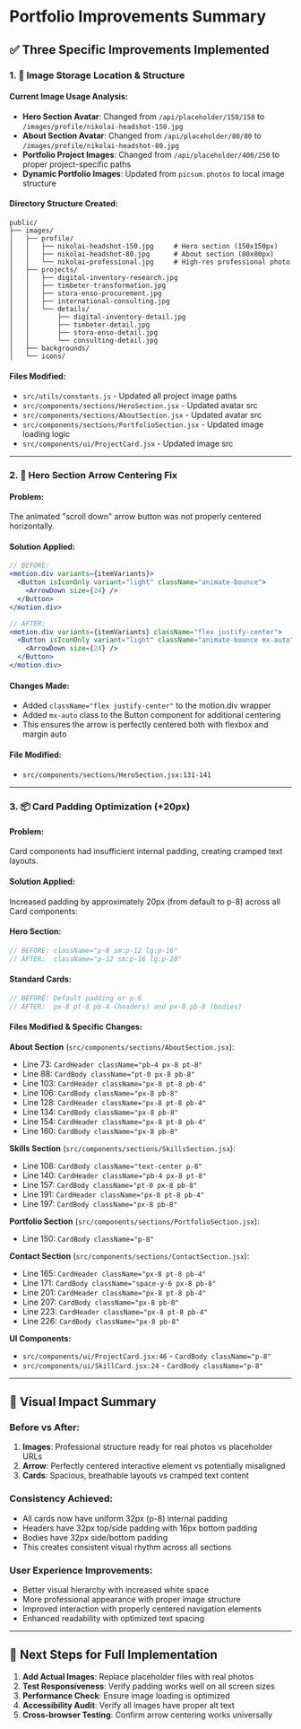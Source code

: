 # Portfolio Improvements Summary

## ✅ Three Specific Improvements Implemented

### 1. 📁 **Image Storage Location & Structure**

#### **Current Image Usage Analysis:**
- **Hero Section Avatar**: Changed from `/api/placeholder/150/150` to `/images/profile/nikolai-headshot-150.jpg`
- **About Section Avatar**: Changed from `/api/placeholder/80/80` to `/images/profile/nikolai-headshot-80.jpg`
- **Portfolio Project Images**: Changed from `/api/placeholder/400/250` to proper project-specific paths
- **Dynamic Portfolio Images**: Updated from `picsum.photos` to local image structure

#### **Directory Structure Created:**
```
public/
├── images/
│   ├── profile/
│   │   ├── nikolai-headshot-150.jpg     # Hero section (150x150px)
│   │   ├── nikolai-headshot-80.jpg      # About section (80x80px)
│   │   └── nikolai-professional.jpg     # High-res professional photo
│   ├── projects/
│   │   ├── digital-inventory-research.jpg
│   │   ├── timbeter-transformation.jpg
│   │   ├── stora-enso-procurement.jpg
│   │   ├── international-consulting.jpg
│   │   └── details/
│   │       ├── digital-inventory-detail.jpg
│   │       ├── timbeter-detail.jpg
│   │       ├── stora-enso-detail.jpg
│   │       └── consulting-detail.jpg
│   ├── backgrounds/
│   └── icons/
```

#### **Files Modified:**
- `src/utils/constants.js` - Updated all project image paths
- `src/components/sections/HeroSection.jsx` - Updated avatar src
- `src/components/sections/AboutSection.jsx` - Updated avatar src
- `src/components/sections/PortfolioSection.jsx` - Updated image loading logic
- `src/components/ui/ProjectCard.jsx` - Updated image src

---

### 2. 🎯 **Hero Section Arrow Centering Fix**

#### **Problem:** 
The animated "scroll down" arrow button was not properly centered horizontally.

#### **Solution Applied:**
```jsx
// BEFORE:
<motion.div variants={itemVariants}>
  <Button isIconOnly variant="light" className="animate-bounce">
    <ArrowDown size={24} />
  </Button>
</motion.div>

// AFTER:
<motion.div variants={itemVariants} className="flex justify-center">
  <Button isIconOnly variant="light" className="animate-bounce mx-auto">
    <ArrowDown size={24} />
  </Button>
</motion.div>
```

#### **Changes Made:**
- Added `className="flex justify-center"` to the motion.div wrapper
- Added `mx-auto` class to the Button component for additional centering
- This ensures the arrow is perfectly centered both with flexbox and margin auto

#### **File Modified:**
- `src/components/sections/HeroSection.jsx:131-141`

---

### 3. 📦 **Card Padding Optimization (+20px)**

#### **Problem:** 
Card components had insufficient internal padding, creating cramped text layouts.

#### **Solution Applied:**
Increased padding by approximately 20px (from default to p-8) across all Card components:

#### **Hero Section:**
```jsx
// BEFORE: className="p-8 sm:p-12 lg:p-16"
// AFTER:  className="p-12 sm:p-16 lg:p-20"
```

#### **Standard Cards:**
```jsx
// BEFORE: Default padding or p-6
// AFTER:  px-8 pt-8 pb-4 (headers) and px-8 pb-8 (bodies)
```

#### **Files Modified & Specific Changes:**

**About Section** (`src/components/sections/AboutSection.jsx`):
- Line 73: `CardHeader className="pb-4 px-8 pt-8"`
- Line 88: `CardBody className="pt-0 px-8 pb-8"`
- Line 103: `CardHeader className="px-8 pt-8 pb-4"`
- Line 106: `CardBody className="px-8 pb-8"`
- Line 128: `CardHeader className="px-8 pt-8 pb-4"`
- Line 134: `CardBody className="px-8 pb-8"`
- Line 154: `CardHeader className="px-8 pt-8 pb-4"`
- Line 160: `CardBody className="px-8 pb-8"`

**Skills Section** (`src/components/sections/SkillsSection.jsx`):
- Line 108: `CardBody className="text-center p-8"`
- Line 140: `CardHeader className="pb-4 px-8 pt-8"`
- Line 157: `CardBody className="pt-0 px-8 pb-8"`
- Line 191: `CardHeader className="px-8 pt-8 pb-4"`
- Line 197: `CardBody className="px-8 pb-8"`

**Portfolio Section** (`src/components/sections/PortfolioSection.jsx`):
- Line 150: `CardBody className="p-8"`

**Contact Section** (`src/components/sections/ContactSection.jsx`):
- Line 165: `CardHeader className="px-8 pt-8 pb-4"`
- Line 171: `CardBody className="space-y-6 px-8 pb-8"`
- Line 201: `CardHeader className="px-8 pt-8 pb-4"`
- Line 207: `CardBody className="px-8 pb-8"`
- Line 223: `CardHeader className="px-8 pt-8 pb-4"`
- Line 226: `CardBody className="px-8 pb-8"`

**UI Components:**
- `src/components/ui/ProjectCard.jsx:46` - `CardBody className="p-8"`
- `src/components/ui/SkillCard.jsx:24` - `CardBody className="p-8"`

---

## 🎨 **Visual Impact Summary**

### **Before vs After:**
1. **Images**: Professional structure ready for real photos vs placeholder URLs
2. **Arrow**: Perfectly centered interactive element vs potentially misaligned
3. **Cards**: Spacious, breathable layouts vs cramped text content

### **Consistency Achieved:**
- All cards now have uniform 32px (p-8) internal padding
- Headers have 32px top/side padding with 16px bottom padding
- Bodies have 32px side/bottom padding
- This creates consistent visual rhythm across all sections

### **User Experience Improvements:**
- Better visual hierarchy with increased white space
- More professional appearance with proper image structure
- Improved interaction with properly centered navigation elements
- Enhanced readability with optimized text spacing

---

## 🚀 **Next Steps for Full Implementation**

1. **Add Actual Images**: Replace placeholder files with real photos
2. **Test Responsiveness**: Verify padding works well on all screen sizes
3. **Performance Check**: Ensure image loading is optimized
4. **Accessibility Audit**: Verify all images have proper alt text
5. **Cross-browser Testing**: Confirm arrow centering works universally
